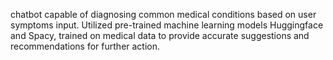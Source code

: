 chatbot capable of diagnosing common medical conditions based on user symptoms input. Utilized pre-trained machine learning models Huggingface and Spacy, trained on medical data to provide accurate suggestions and recommendations for further action.
